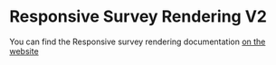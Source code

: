 # Responsive Survey Rendering V2
You can find the Responsive survey rendering documentation [on the website](https://forstaglobal.github.io/ResponsiveSurveyRenderingV2/)